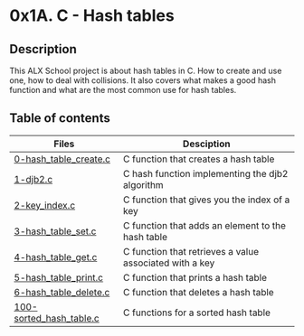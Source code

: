 # 0x1A. C - Hash tables

## Description
This ALX School project is about hash tables in C. How to create and use one, how to deal with collisions.
It also covers what makes a good hash function and what are the most common use for hash tables.

## Table of contents
Files | Desciption
----- | ----------
[0-hash_table_create.c](./0-hash_table_create.c) | C function that creates a hash table
[1-djb2.c](./1-djb2.c) | C hash function implementing the djb2 algorithm
[2-key_index.c](./2-key_index.c) | C function that gives you the index of a key
[3-hash_table_set.c](./3-hash_table_set.c) | C function that adds an element to the hash table
[4-hash_table_get.c](./4-hash_table_get.c) | C function that retrieves a value associated with a key
[5-hash_table_print.c](./5-hash_table_print.c) | C function that prints a hash table
[6-hash_table_delete.c](./6-hash_table_delete.c) | C function that deletes a hash table
[100-sorted_hash_table.c](./100-sorted_hash_table.c) | C functions for a sorted hash table
